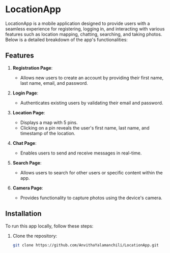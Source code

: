 # LocationApp

LocationApp is a mobile application designed to provide users with a seamless experience for registering, logging in, and interacting with various features such as location mapping, chatting, searching, and taking photos. Below is a detailed breakdown of the app's functionalities:

## Features

1. **Registration Page**:
   - Allows new users to create an account by providing their first name, last name, email, and password.
   
2. **Login Page**:
   - Authenticates existing users by validating their email and password.

3. **Location Page**:
   - Displays a map with 5 pins.
   - Clicking on a pin reveals the user's first name, last name, and timestamp of the location.

4. **Chat Page**:
   - Enables users to send and receive messages in real-time.

5. **Search Page**:
   - Allows users to search for other users or specific content within the app.

6. **Camera Page**:
   - Provides functionality to capture photos using the device's camera.

## Installation

To run this app locally, follow these steps:

1. Clone the repository:
   ```sh
   git clone https://github.com/AnvithaYalamanchili/LocationApp.git
